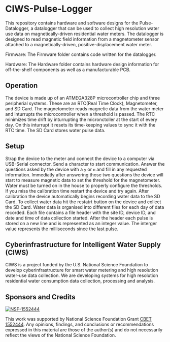 # CIWS-Pulse-Logger

This repository contains hardware and software designs for the Pulse-Datalogger, a datalogger that can be used to collect high resolution water use data on magnetically-driven residential water meters. The datalogger is designed to read magnetic field information from a magnetometer sensor attached to a magnetically-driven, positive-displacement water meter. 

Firmware: The Firmware folder contains code written for the datalogger.

Hardware: The Hardware folder contains hardware design information for off-the-shelf components as well as a 
manufacturable PCB.

## Operation
The device is made up of an ATMEGA328P microcontroller chip and three peripherial systems. These are an RTC(Real Time Clock), Magnetometer, and SD Card. The magnetometer reads magnetic data from the water meter and inturrupts the microcontroller when a threshold is passed. The RTC minimizes time drift by inturrupting the micronctoller at the start of every day. On this inturrupt it resets its time-keeping values to sync it with the RTC time. The SD Card stores water pulse data.

## Setup
Strap the device to the meter and connect the device to a computer via USB-Serial connector. Send a character to start communication. Answer the questions asked by the device with a `y` or `n` and fill in any requested information. Immediatly after answering those two questions the device will start to measure magnetic data to set the threshold for the magnetometer. Water must be turned on in the house to properly configure the thresholds. If you miss the calibration time restart the device and try again. After calibration the device automatically begins recording water data to the SD Card. To collect water data hit the restatrt button on the device and collect the SD Card. Water data is organised into different files for each day of data recorded. Each file contains a file header with the site ID, device ID, and date and time of data collection started. After the header each pulse is stored on a new line and is represented as an integer value. The interger value represents the milliseconds since the last pulse. 

## Cyberinfrastructure for Intelligent Water Supply (CIWS) 

CIWS is a project funded by the U.S. National Science Foundation to develop cyberinfrastructure for smart water metering and high resolution water-use data collection. We are developing systems for high resolution residential water consumption data collection, processing and analysis.

## Sponsors and Credits
[![NSF-1552444](https://img.shields.io/badge/NSF-1552444-blue.svg)](https://nsf.gov/awardsearch/showAward?AWD_ID=1552444)

This work was supported by National Science Foundation Grant [CBET 1552444](https://www.nsf.gov/awardsearch/showAward?AWD_ID=1552444). Any opinions, findings, and conclusions or recommendations expressed in this material are those of the author(s) and do not necessarily reflect the views of the National Science Foundation.
